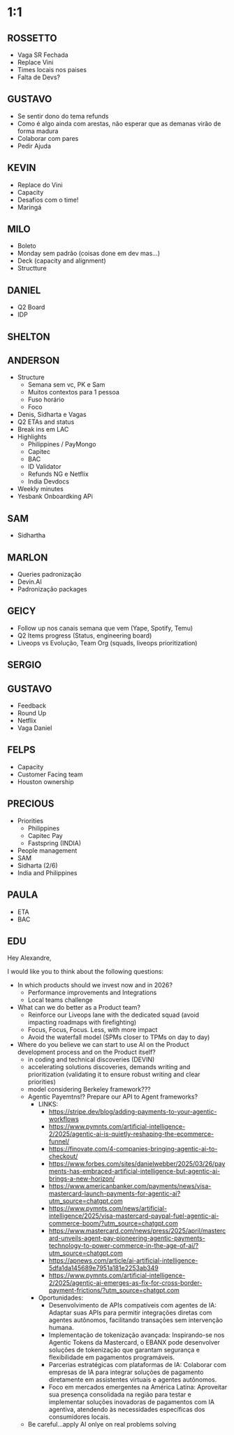 
# 1:1

## ROSSETTO
- Vaga SR Fechada
- Replace Vini
- Times locais nos paises
- Falta de Devs? 

  
## GUSTAVO
- Se sentir dono do tema refunds
- Como é algo ainda com arestas, não esperar que as demanas virão de forma madura
- Colaborar com pares
- Pedir Ajuda

## KEVIN 
- Replace do Vini
- Capacity
- Desafios com o time!
- Maringá
  
## MILO
- Boleto
- Monday sem padrão (coisas done em dev mas...)
- Deck (capacity and alignment)
- Structture


## DANIEL
- Q2 Board
- IDP
  
## SHELTON

## ANDERSON
- Structure
  - Semana sem vc, PK e Sam
  - Muitos contextos para 1 pessoa
  - Fuso horário
  - Foco
- Denis, Sidharta e Vagas
- Q2 ETAs and status
- Break ins em LAC
- Highlights
  - Philippines / PayMongo
  - Capitec
  - BAC 
  - ID Validator
  - Refunds NG e Netflix
  - India Devdocs
- Weekly minutes
- Yesbank Onboardking APi

## SAM
- Sidhartha

## MARLON
- Queries padronização
- Devin.AI
- Padronização packages

## GEICY
- Follow up nos canais semana que vem (Yape, Spotify, Temu)
- Q2 Items progress (Status, engineering board)
- Liveops vs Evolução, Team Org (squads, liveops prioritization)

## SERGIO

## GUSTAVO
- Feedback
- Round Up
- Netflix
- Vaga Daniel
  

## FELPS
- Capacity
- Customer Facing team
- Houston ownership

## PRECIOUS
- Priorities
  - Philippines
  - Capitec Pay
  - Fastspring (INDIA)
- People management
- SAM
- Sidharta (2/6)
- India and Philippines

## PAULA
- ETA
- BAC

## EDU
Hey Alexandre,

I would like you to think about the following questions:
- In which products should we invest now and in 2026?
  - Performance improvements and Integrations
  - Local teams challenge
- What can we do better as a Product team?
  - Reinforce our Liveops lane with the dedicated squad (avoid impacting roadmaps with firefighting)
  - Focus, Focus, Focus. Less, with more impact
  - Avoid the waterfall model (SPMs closer to TPMs on day to day) 
- Where do you believe we can start to use AI on the Product development process and on the Product itself?
  - in coding and technical discoveries (DEVIN)
  - accelerating solutions discoveries, demands writing and prioritization (validating it to ensure robust writing and clear priorities)
  - model considering Berkeley framework???
  - Agentic Payemtns!? Prepare our API to Agent frameworks?
    - LINKS:   
      - https://stripe.dev/blog/adding-payments-to-your-agentic-workflows
      - https://www.pymnts.com/artificial-intelligence-2/2025/agentic-ai-is-quietly-reshaping-the-ecommerce-funnel/
      - https://finovate.com/4-companies-bringing-agentic-ai-to-checkout/
      - https://www.forbes.com/sites/danielwebber/2025/03/26/payments-has-embraced-artificial-intelligence-but-agentic-ai-brings-a-new-horizon/
      - https://www.americanbanker.com/payments/news/visa-mastercard-launch-payments-for-agentic-ai?utm_source=chatgpt.com
      - https://www.pymnts.com/news/artificial-intelligence/2025/visa-mastercard-paypal-fuel-agentic-ai-commerce-boom/?utm_source=chatgpt.com
      - https://www.mastercard.com/news/press/2025/april/mastercard-unveils-agent-pay-pioneering-agentic-payments-technology-to-power-commerce-in-the-age-of-ai/?utm_source=chatgpt.com
      - https://apnews.com/article/ai-artificial-intelligence-5dfa1da145689e7951a181e2253ab349
      - https://www.pymnts.com/artificial-intelligence-2/2025/agentic-ai-emerges-as-fix-for-cross-border-payment-frictions/?utm_source=chatgpt.com
    - Oportunidades:
      - Desenvolvimento de APIs compatíveis com agentes de IA: Adaptar suas APIs para permitir integrações diretas com agentes autônomos, facilitando transações sem intervenção humana.
      - Implementação de tokenização avançada: Inspirando-se nos Agentic Tokens da Mastercard, o EBANX pode desenvolver soluções de tokenização que garantam segurança e flexibilidade em pagamentos          programáveis.
      - Parcerias estratégicas com plataformas de IA: Colaborar com empresas de IA para integrar soluções de pagamento diretamente em assistentes virtuais e agentes autônomos.
      - Foco em mercados emergentes na América Latina: Aproveitar sua presença consolidada na região para testar e implementar soluções inovadoras de pagamentos com IA agentiva, atendendo às               necessidades específicas dos consumidores locais.
  - Be careful...apply AI onlye on real problems solving
